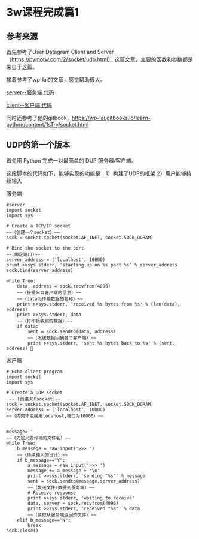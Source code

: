 # 3w课程完成篇1



## 参考来源
首先参考了User Datagram Client and Server（https://pymotw.com/2/socket/udp.html）
这篇文章，主要的函数和参数都是来自于这篇。

接着参考了wp-lai的文章，感觉帮助很大。

[server--服务端 代码](https://github.com/wp-lai/OMOOC2py/blob/master/_src/om2py3w/3wex0/server/alanserver.py)

[client--客户端 代码](https://github.com/wp-lai/OMOOC2py/blob/master/_src/om2py3w/3wex0/client/alanclient.py)

同时还参考了他的gitbook，https://wp-lai.gitbooks.io/learn-python/content/1sTry/socket.html


## UDP的第一个版本

首先用 Python 完成一对最简单的 DUP 服务器/客户端。

这段脚本的代码如下，能够实现的功能是：1）构建了UDP的框架 2）用户能够持续输入

服务端

    #server
    import socket
    import sys
    
    # Create a TCP/IP socket 
    ~~（创建一个socket）~~
    sock = socket.socket(socket.AF_INET, socket.SOCK_DGRAM)
    
    # Bind the socket to the port
    ~~(绑定端口)~~
    server_address = ('localhost', 10000)
    print >>sys.stderr, 'starting up on %s port %s' % server_address
    sock.bind(server_address)

    while True:
        data, address = sock.recvfrom(4096)
        ~~（接受来自客户端的信息）~~
        ~~（data为传输数据的名称）~~
        print >>sys.stderr, 'received %s bytes from %s' % (len(data), address)
        print >>sys.stderr, data
        ~~（打印接收到的数据）~~
        if data:
            sent = sock.sendto(data, address)
            ~~（发送数据回到各个客户端）~~
            print >>sys.stderr, 'sent %s bytes back to %s' % (sent, address) 


客户端

    # Echo client program
    import socket
    import sys

    # Create a UDP socket
     ~~ (创建UDPsocket)~~
    sock = socket.socket(socket.AF_INET, socket.SOCK_DGRAM)
    server_address = ('localhost', 10000)
    ~~（内网环境就用locahost,端口为10000）~~
    
    
    message=''
    ~~（先定义要传输的文件名）~~
    while True:
        b_message = raw_input('>>> ')
        ~~（持续输入的设计）~~
        if b_message=="Y":
            a_message = raw_input('>>> ')
            message += a_message + '\n'
            print >>sys.stderr, 'sending "%s"' % message
            sent = sock.sendto(message,server_address)
            ~~（发送文件/数据到服务端）~~
            # Receive response
            print >>sys.stderr, 'waiting to receive'
            data, server = sock.recvfrom(4096)
            print >>sys.stderr, 'received "%s"' % data        
            ~~（读取从服务端返回的文件）~~
        elif b_message=="N":
            break
    sock.close()


















